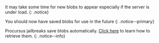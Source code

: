 It may take some time for new blobs to appear especially if the server is under load.
{: .notice}

You should now have saved blobs for use in the future
{: .notice--primary}

Procursus jailbreaks save blobs automatically. [Click here](automatic-blobsaving) to learn how to retrieve them. 
{: .notice--info}
